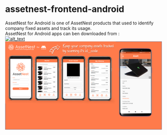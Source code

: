 # assetnest-frontend-android
AssetNest for Android is one of AssetNest products that used to identify company fixed assets and track its usage. <br>
AssetNest for Android apps can ben downloaded from : <br>
[<img alt="alt_text" width="100px" src="https://play.google.com/about/howplayworks/static/assets/social/share_google_play_logo.png" />](https://play.google.com/store/apps/details?id=me.assetnest.assetnest_android)
![alt text](https://raw.githubusercontent.com/q8iqbal/assetnest-frontend-android/master/AssetNest.png)
